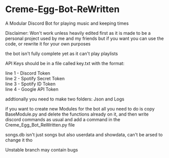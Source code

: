 # Creme-Egg-Bot-ReWritten
A Modular Discord Bot for playing music and keeping times

Disclaimer:
Won't work unless heavily edited first as it is made to be a personal project used by me and my friends
but if you want you can use the code, or rewrite it for your own purposes

the bot isn't fully complete yet as it can't play playlists

API Keys should be in a file called key.txt with the format:

line 1 - Discord Token<br>
line 2 - Spotify Secret Token<br>
line 3 - Spotify ID Token<br>
line 4 - Google API Token<br>


addtionally you need to make two folders:
Json and Logs

if you want to create new Modules for the bot all you need to do is copy BaseModule.py and delete the functions already on it, and then write discord commands as usual and add a command in the Creme_Egg_Bot_ReWritten.py file

songs.db isn't just songs but also userdata and showdata, can't be arsed to change it tho

Unstable branch may contain bugs
